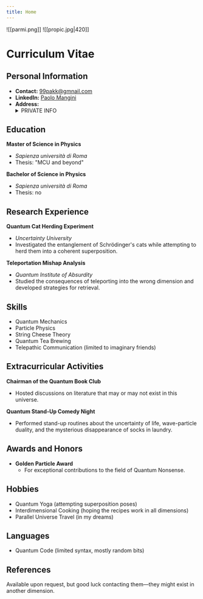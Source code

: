 ```yaml
---
title: Home
---
```


![[parmi.png]]
![[propic.jpg|420]]

# Curriculum Vitae

## Personal Information

- **Contact:** 99pakk@gmnail.com
- **LinkedIn:** [Paolo Mangini](https://www.linkedin.com/company/parmareggio-spa/)
- **Address:** <details><summary>PRIVATE INFO</summary></details>

## Education
**Master of Science in Physics**
- *Sapienza università di Roma*
- Thesis: "MCU and beyond"

**Bachelor of Science in Physics**
- *Sapienza università di Roma*
- Thesis: no

## Research Experience
**Quantum Cat Herding Experiment**
- *Uncertainty University*
- Investigated the entanglement of Schrödinger's cats while attempting to herd them into a coherent superposition.

**Teleportation Mishap Analysis**
- *Quantum Institute of Absurdity*
- Studied the consequences of teleporting into the wrong dimension and developed strategies for retrieval.

## Skills
- Quantum Mechanics
- Particle Physics
- String Cheese Theory
- Quantum Tea Brewing
- Telepathic Communication (limited to imaginary friends)

## Extracurricular Activities
**Chairman of the Quantum Book Club**
- Hosted discussions on literature that may or may not exist in this universe.

**Quantum Stand-Up Comedy Night**
- Performed stand-up routines about the uncertainty of life, wave-particle duality, and the mysterious disappearance of socks in laundry.

## Awards and Honors
- **Golden Particle Award**
  - For exceptional contributions to the field of Quantum Nonsense.

## Hobbies
- Quantum Yoga (attempting superposition poses)
- Interdimensional Cooking (hoping the recipes work in all dimensions)
- Parallel Universe Travel (in my dreams)

## Languages
- Quantum Code (limited syntax, mostly random bits)

## References
Available upon request, but good luck contacting them—they might exist in another dimension.




